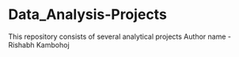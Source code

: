 # Data_Analysis-Projects
This repository consists of several analytical projects
Author name - Rishabh Kambohoj
